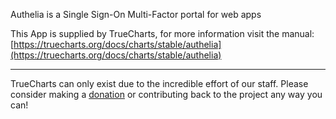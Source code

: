 Authelia is a Single Sign-On Multi-Factor portal for web apps

This App is supplied by TrueCharts, for more information visit the manual: [https://truecharts.org/docs/charts/stable/authelia](https://truecharts.org/docs/charts/stable/authelia)

---

TrueCharts can only exist due to the incredible effort of our staff.
Please consider making a [donation](https://truecharts.org/docs/about/sponsor) or contributing back to the project any way you can!
